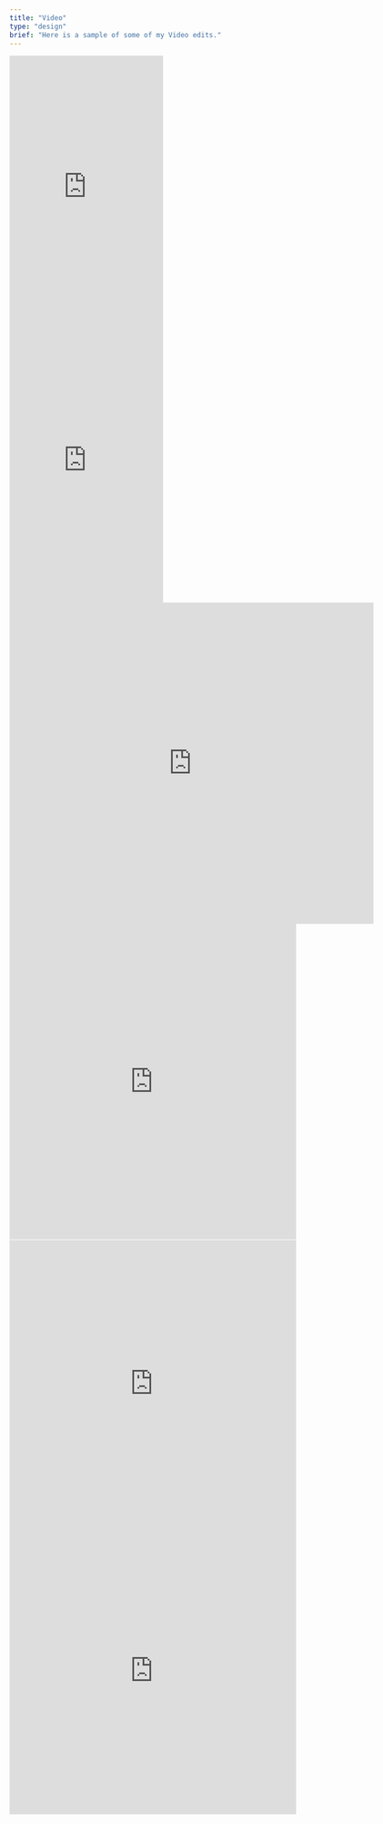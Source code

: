 ```yaml
---
title: "Video"
type: "design"
brief: "Here is a sample of some of my Video edits."
---
```


<iframe src="https://player.vimeo.com/video/911287077?badge=0&amp;autopause=0&amp;player_id=0&amp;app_id=58479" width="270" height="480" frameborder="0" allow="autoplay; fullscreen; picture-in-picture" title="but1get"></iframe>

<iframe src="https://player.vimeo.com/video/911276415?badge=0&amp;autopause=0&amp;player_id=0&amp;app_id=58479" width="270" height="480" frameborder="0" allow="autoplay; fullscreen; picture-in-picture" title="flash_sale"></iframe>
<iframe src="https://player.vimeo.com/video/580473412" width="640" height="564" frameborder="0" allow="autoplay; fullscreen" allowfullscreen></iframe>

<div style="padding:110% 0 0 0;position:relative;"><iframe src="https://player.vimeo.com/video/580471942?h=a400994258&amp;badge=0&amp;autopause=0&amp;player_id=0&amp;app_id=58479" frameborder="0" allow="autoplay; fullscreen; picture-in-picture" allowfullscreen style="position:absolute;top:0;left:0;width:100%;height:100%;" title="moth.mp4"></iframe></div><script src="https://player.vimeo.com/api/player.js"></script>

<div style="padding:100% 0 0 0;position:relative;"><iframe src="https://player.vimeo.com/video/619303687?h=4d6924192b&amp;badge=0&amp;autopause=0&amp;player_id=0&amp;app_id=58479" frameborder="0" allow="autoplay; fullscreen; picture-in-picture" allowfullscreen style="position:absolute;top:0;left:0;width:100%;height:100%;" title="white_noise_insta"></iframe></div><script src="https://player.vimeo.com/api/player.js"></script>

<div style="padding:100% 0 0 0;position:relative;"><iframe src="https://player.vimeo.com/video/619295156?h=8156e97ede&amp;badge=0&amp;autopause=0&amp;player_id=0&amp;app_id=58479" frameborder="0" allow="autoplay; fullscreen; picture-in-picture" allowfullscreen style="position:absolute;top:0;left:0;width:100%;height:100%;" title="sub_derrik"></iframe></div><script src="https://player.vimeo.com/api/player.js"></script>
